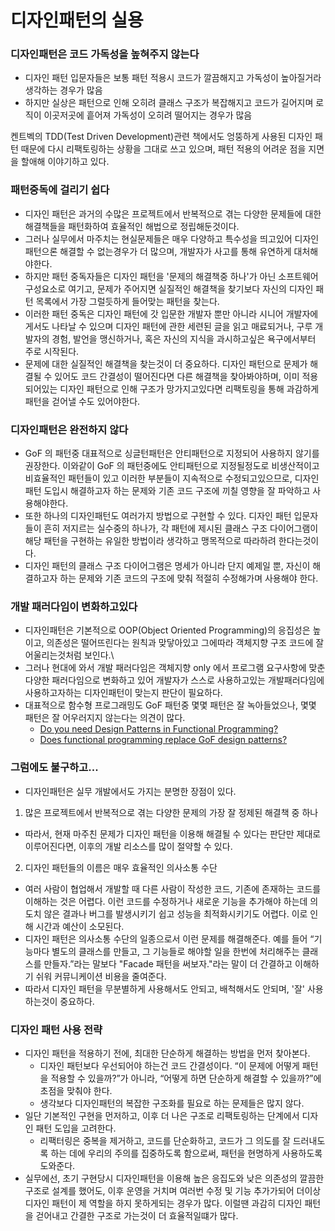 # 디자인패턴의 실용
### 디자인패턴은 코드 가독성을 높혀주지 않는다
* 디자인 패턴 입문자들은 보통 패턴 적용시 코드가 깔끔해지고 가독성이 높아질거라 생각하는 경우가 많음
* 하지만 실상은 패턴으로 인해 오히려 클래스 구조가 복잡해지고 코드가 길어지며 로직이 이곳저곳에 흩어져 가독성이 오히려 떨어지는 경우가 많음

켄트벡의 TDD(Test Driven Development)관련 책에서도 엉뚱하게 사용된 디자인 패턴 때문에 다시 리팩토링하는 상황을 그대로 쓰고 있으며, 패턴 적용의 어려운 점을 지면을 할애해 이야기하고 있다.

### 패턴중독에 걸리기 쉽다
* 디자인 패턴은 과거의 수많은 프로젝트에서 반복적으로 겪는 다양한 문제들에 대한 해결책들을 패턴화하여 효율적인 해법으로 정립해둔것이다.
* 그러나 실무에서 마주치는 현실문제들은 매우 다양하고 특수성을 띄고있어 디자인 패턴으론 해결할 수 없는경우가 더 많으며, 개발자가 사고를 통해 유연하게 대처해야한다.
* 하지만 패턴 중독자들은 디자인 패턴을 '문제의 해결책중 하나'가 아닌 소프트웨어 구성요소로 여기고, 문제가 주어지면 실질적인 해결책을 찾기보다 자신의 디자인 패턴 목록에서 가장 그럴듯하게 들어맞는 패턴을 찾는다.
* 이러한 패턴 중독은 디자인 패턴에 갓 입문한 개발자 뿐만 아니라 시니어 개발자에게서도 나타날 수 있으며 디자인 패턴에 관한 세련된 글을 읽고 매료되거나, 구루 개발자의 경험, 발언을 맹신하거나, 혹은 자신의 지식을 과시하고싶은 욕구에서부터 주로 시작된다.
* 문제에 대한 실질적인 해결책을 찾는것이 더 중요하다. 디자인 패턴으로 문제가 해결될 수 있어도 코드 간결성이 떨어진다면 다른 해결책을 찾아봐야하며, 이미 적용되어있는 디자인 패턴으로 인해 구조가 망가지고있다면 리팩토링을 통해 과감하게 패턴을 걷어낼 수도 있어야한다.

### 디자인패턴은 완전하지 않다
* GoF 의 패턴중 대표적으로 싱글턴패턴은 안티패턴으로 지정되어 사용하지 않기를 권장한다. 이와같이 GoF 의 패턴중에도 안티패턴으로 지정될정도로 비생산적이고 비효율적인 패턴들이 있고 이러한 부분들이 지속적으로 수정되고있으므로, 디자인 패턴 도입시 해결하고자 하는 문제와 기존 코드 구조에 끼칠 영향을 잘 파악하고 사용해야한다.
* 또한 하나의 디자인패턴도 여러가지 방법으로 구현할 수 있다. 디자인 패턴 입문자들이 흔히 저지르는 실수중의 하나가, 각 패턴에 제시된 클래스 구조 다이어그램이 해당 패턴을 구현하는 유일한 방법이라 생각하고 맹목적으로 따라하려 한다는것이다.
* 디자인 패턴의 클래스 구조 다이어그램은 명세가 아니라 단지 예제일 뿐, 자신이 해결하고자 하는 문제와 기존 코드의 구조에 맞춰 적절히 수정해가며 사용해야 한다.

### 개발 패러다임이 변화하고있다
* 디자인패턴은 기본적으로 OOP(Object Oriented Programming)의 응집성은 높이고, 의존성은 떨어뜨린다는 원칙과 맞닿아있고 그에따라 객체지향 구조 코드에 잘 어울리는것처럼 보인다.\
* 그러나 현대에 와서 개발 패러다임은 객체지향 only 에서 프로그램 요구사항에 맞춘 다양한 패러다임으로 변화하고 있어 개발자가 스스로 사용하고있는 개발패러다임에 사용하고자하는 디자인패턴이 맞는지 판단이 필요하다.
* 대표적으로 함수형 프로그래밍도 GoF 패턴중 몇몇 패턴은 잘 녹아들었으나, 몇몇 패턴은 잘 어우러지지 않는다는 의견이 많다.
    * [Do you need Design Patterns in Functional Programming?](https://dev.to/patferraggi/do-you-need-design-patterns-in-functional-programming-370c)
    * [Does functional programming replace GoF design patterns?](https://stackoverflow.com/questions/327955/does-functional-programming-replace-gof-design-patterns)

### 그럼에도 불구하고...
* 디자인패턴은 실무 개발에서도 가지는 분명한 장점이 있다.
1. 많은 프로젝트에서 반복적으로 겪는 다양한 문제의 가장 잘 정제된 해결책 중 하나
* 따라서, 현재 마주친 문제가 디자인 패턴을 이용해 해결될 수 있다는 판단만 제대로 이루어진다면, 이후의 개발 리소스를 많이 절약할 수 있다.
2. 디자인 패턴들의 이름은 매우 효율적인 의사소통 수단
* 여러 사람이 협업해서 개발할 때 다른 사람이 작성한 코드, 기존에 존재하는 코드를 이해하는 것은 어렵다. 이런 코드를 수정하거나 새로운 기능을 추가해야 하는데 의도치 않은 결과나 버그를 발생시키기 쉽고 성능을 최적화시키기도 어렵다. 이로 인해 시간과 예산이 소모된다.
* 디자인 패턴은 의사소통 수단의 일종으로서 이런 문제를 해결해준다. 예를 들어 “기능마다 별도의 클래스를 만들고, 그 기능들로 해야할 일을 한번에 처리해주는 클래스를 만들자.”라는 말보다 "Facade 패턴을 써보자."라는 말이 더 간결하고 이해하기 쉬워 커뮤니케이션 비용을 줄여준다.
* 따라서 디자인 패턴을 무분별하게 사용해서도 안되고, 배척해서도 안되며, '잘' 사용하는것이 중요하다.

### 디자인 패턴 사용 전략
* 디자인 패턴을 적용하기 전에, 최대한 단순하게 해결하는 방법을 먼저 찾아본다.
    * 디자인 패턴보다 우선되어야 하는건 코드 간결성이다. “이 문제에 어떻게 패턴을 적용할 수 있을까?”가 아니라, “어떻게 하면 단순하게 해결할 수 있을까?”에 초점을 맞춰야 한다.
    * 생각보다 디자인패턴의 복잡한 구조화를 필요로 하는 문제들은 많지 않다.
* 일단 기본적인 구현을 먼저하고, 이후 더 나은 구조로 리팩토링하는 단계에서 디자인 패턴 도입을 고려한다.
    * 리팩터링은 중복을 제거하고, 코드를 단순화하고, 코드가 그 의도를 잘 드러내도록 하는 데에 우리의 주의를 집중하도록 함으로써, 패턴을 현명하게 사용하도록 도와준다.
* 실무에선, 초기 구현당시 디자인패턴을 이용해 높은 응집도와 낮은 의존성의 깔끔한 구조로 설계를 했어도, 이후 운영을 거치며 여러번 수정 및 기능 추가가되어 더이상 디자인 패턴이 제 역할을 하지 못하게되는 경우가 많다. 이럴땐 과감히 디자인 패턴을 걷어내고 간결한 구조로 가는것이 더 효율적일떄가 많다.